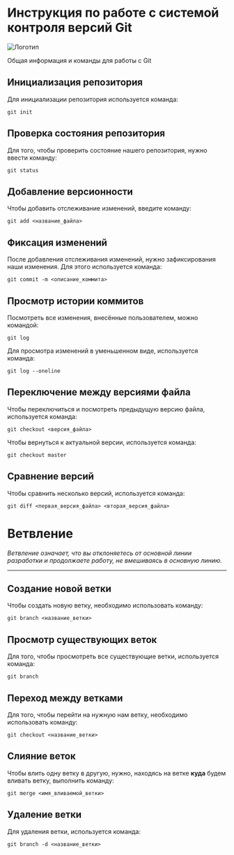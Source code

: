 # Инструкция по работе с системой контроля версий Git

![Логотип](git-logo.png)

Общая информация и команды для работы с Git

## Инициализация репозитория

Для инициализации репозитория используется команда:

    git init

## Проверка состояния репозитория

Для того, чтобы проверить состояние нашего репозитория, нужно ввести команду:

    git status

## Добавление версионности

Чтобы добавить отслеживание изменений, введите команду:

    git add <название_файла>

## Фиксация изменений

После добавления отслеживания изменений, нужно зафиксирования наши изменения. Для этого используется команда:

    git commit -m <описание_коммита>

## Просмотр истории коммитов

Посмотреть все изменения, внесённые пользователем, можно командой:

    git log

Для просмотра изменений в уменьшенном виде, используется команда:

    git log --oneline

## Переключение между версиями файла

Чтобы переключиться и посмотреть предыдущую версию файла, используется команда:

    git checkout <версия_файла>

Чтобы вернуться к актуальной версии, используется команда:

    git checkout master

## Сравнение версий

Чтобы сравнить несколько версий, используется команда:

    git diff <первая_версия_файла> <вторая_версия_файла>

# Ветвление

*Ветвление означает, что вы отклоняетесь от основной линии разработки и продолжаете работу, не вмешиваясь в основную линию.*
***

## Создание новой ветки

Чтобы создать новую ветку, необходимо использовать команду:

    git branch <название_ветки>

## Просмотр существующих веток

Для того, чтобы просмотреть все существующие ветки, используется команда:

    git branch

## Переход между ветками

Для того, чтобы перейти на нужную нам ветку, необходимо использовать команду:

    git checkout <название_ветки>

## Слияние веток

Чтобы влить одну ветку в другую, нужно, находясь на ветке __куда__ будем вливать ветку, выполнить команду:

    git merge <имя_вливаемой_ветки>

## Удаление ветки

Для удаления ветки, используется команда:

    git branch -d <название_ветки>
